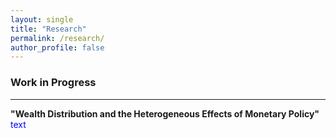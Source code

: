```yaml
---
layout: single
title: "Research"
permalink: /research/
author_profile: false
---
```


### Work in Progress
---

**"Wealth Distribution and the Heterogeneous Effects of Monetary Policy"**<br> 
<span style="color: blue;">text</span>
<br> 

  <br>
    <br>
      <br>
        <br>
          <br>
            <br>
              <br>
                <br>
                  <br>
                    <br>
